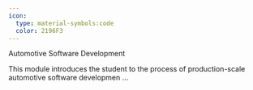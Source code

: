 ```yaml
---
icon:
  type: material-symbols:code
  color: 2196F3
---
```


Automotive Software Development

This module introduces the student to the process of production-scale automotive software developmen ... 
